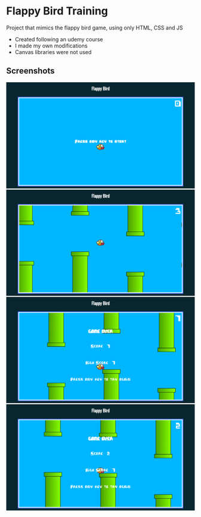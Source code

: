 # Flappy Bird Training
Project that mimics the flappy bird game, using only HTML, CSS and JS

- Created following an udemy course
- I made my own modifications
- Canvas libraries were not used

## Screenshots
![Stat](./imgs/screenshot_start.png)
![In game](./imgs/screenshot_in_game.png)
![Game over](./imgs/screenshot_game_over_v1.png)
![Game Over with high score](./imgs/screenshot_game_over_v2.png)

